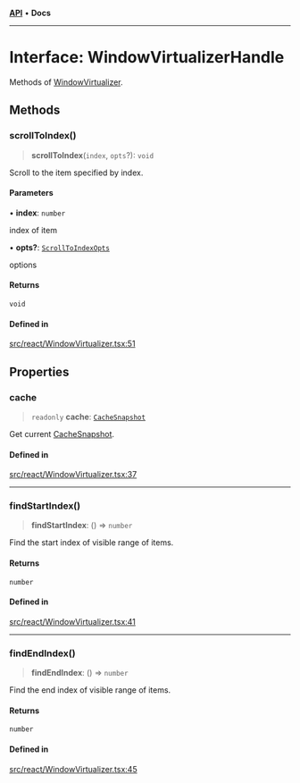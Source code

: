 [**API**](../../API.md) • **Docs**

***

# Interface: WindowVirtualizerHandle

Methods of [WindowVirtualizer](../functions/WindowVirtualizer.md).

## Methods

### scrollToIndex()

> **scrollToIndex**(`index`, `opts`?): `void`

Scroll to the item specified by index.

#### Parameters

• **index**: `number`

index of item

• **opts?**: [`ScrollToIndexOpts`](ScrollToIndexOpts.md)

options

#### Returns

`void`

#### Defined in

[src/react/WindowVirtualizer.tsx:51](https://github.com/inokawa/virtua/blob/32f9f6b9c3b95459050bec74dc68e5e83f575685/src/react/WindowVirtualizer.tsx#L51)

## Properties

### cache

> `readonly` **cache**: [`CacheSnapshot`](CacheSnapshot.md)

Get current [CacheSnapshot](CacheSnapshot.md).

#### Defined in

[src/react/WindowVirtualizer.tsx:37](https://github.com/inokawa/virtua/blob/32f9f6b9c3b95459050bec74dc68e5e83f575685/src/react/WindowVirtualizer.tsx#L37)

***

### findStartIndex()

> **findStartIndex**: () => `number`

Find the start index of visible range of items.

#### Returns

`number`

#### Defined in

[src/react/WindowVirtualizer.tsx:41](https://github.com/inokawa/virtua/blob/32f9f6b9c3b95459050bec74dc68e5e83f575685/src/react/WindowVirtualizer.tsx#L41)

***

### findEndIndex()

> **findEndIndex**: () => `number`

Find the end index of visible range of items.

#### Returns

`number`

#### Defined in

[src/react/WindowVirtualizer.tsx:45](https://github.com/inokawa/virtua/blob/32f9f6b9c3b95459050bec74dc68e5e83f575685/src/react/WindowVirtualizer.tsx#L45)
